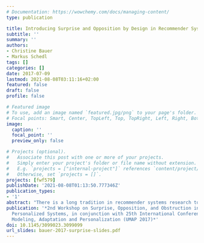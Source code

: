 ```yaml
---
# Documentation: https://wowchemy.com/docs/managing-content/
type: publication

title: Introducing Surprise and Opposition by Design in Recommender Systems
subtitle: ''
summary: ''
authors:
- Christine Bauer
- Markus Schedl
tags: []
categories: []
date: 2017-07-09
lastmod: 2021-08-08T03:11:16+02:00
featured: false
draft: false
profile: false

# Featured image
# To use, add an image named `featured.jpg/png` to your page's folder.
# Focal points: Smart, Center, TopLeft, Top, TopRight, Left, Right, BottomLeft, Bottom, BottomRight.
image:
  caption: ''
  focal_point: ''
  preview_only: false

# Projects (optional).
#   Associate this post with one or more of your projects.
#   Simply enter your project's folder or file name without extension.
#   E.g. `projects = ["internal-project"]` references `content/project/deep-learning/index.md`.
#   Otherwise, set `projects = []`.
projects: [fwf579]
publishDate: '2021-08-08T01:13:50.777346Z'
publication_types:
- '1'
abstract: "There is a long tradition in recommender systems research to evaluate systems using quantitative performance measures on fixed datasets. As a reaction to this narrow accuracy-based focus in research, novel qualities beyond pure accuracy are emphasized in recent research; among them are surprise and opposition. This position paper considers that the perception of surprise and/or opposition may be purposely prepared when several recommendations are provided (e.g., in terms of a music playlist) or the user is given the choice between several options. Altering users' perception and triggering according behavior is well rooted in research on priming from psychology and nudge theory from the field of economic behavior. In this position paper, we propose how priming and nudging may be integrated into the design and evaluation of recommender systems to arouse surprise and opposition."
publication: '*2nd Workshop on Surprise, Opposition, and Obstruction in Adaptive and
  Personalized Systems, in conjunction with 25th International Conference on User
  Modeling, Adaptation and Personalization (UMAP 2017)*'
doi: 10.1145/3099023.3099099
url_slides: bauer-2017-surprise-slides.pdf
---
```

